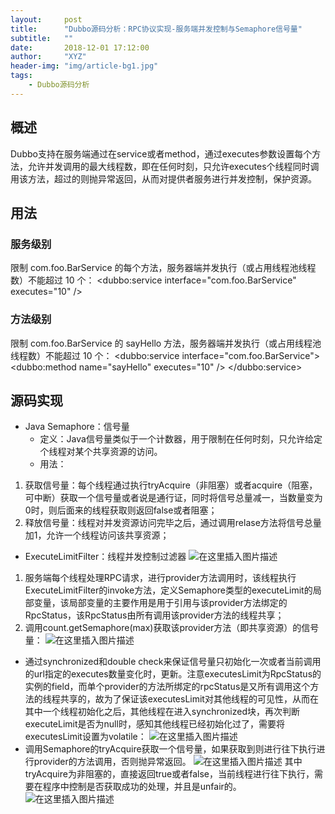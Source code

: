 ```yaml
---
layout:     post
title:      "Dubbo源码分析：RPC协议实现-服务端并发控制与Semaphore信号量"
subtitle:   ""
date:       2018-12-01 17:12:00
author:     "XYZ"
header-img: "img/article-bg1.jpg"
tags:
    - Dubbo源码分析
---
```

## 概述
Dubbo支持在服务端通过在service或者method，通过executes参数设置每个方法，允许并发调用的最大线程数，即在任何时刻，只允许executes个线程同时调用该方法，超过的则抛异常返回，从而对提供者服务进行并发控制，保护资源。
## 用法
### 服务级别
限制 com.foo.BarService 的每个方法，服务器端并发执行（或占用线程池线程数）不能超过 10 个：
&lt;dubbo:service interface="com.foo.BarService" executes="10" /&gt;
### 方法级别
限制 com.foo.BarService 的 sayHello 方法，服务器端并发执行（或占用线程池线程数）不能超过 10 个：
&lt;dubbo:service interface="com.foo.BarService">
    &lt;dubbo:method name="sayHello" executes="10" /&gt;
&lt;/dubbo:service&gt;
## 源码实现
* Java Semaphore：信号量
   * 定义：Java信号量类似于一个计数器，用于限制在任何时刻，只允许给定个线程对某个共享资源的访问。
   * 用法：
1. 获取信号量：每个线程通过执行tryAcquire（非阻塞）或者acquire（阻塞，可中断）获取一个信号量或者说是通行证，同时将信号总量减一，当数量变为0时，则后面来的线程获取则返回false或者阻塞；
2. 释放信号量：线程对并发资源访问完毕之后，通过调用relase方法将信号总量加1，允许一个线程访问该共享资源；
* ExecuteLimitFilter：线程并发控制过滤器
![在这里插入图片描述](https://img-blog.csdnimg.cn/20181202143206597.png?x-oss-process=image/watermark,type_ZmFuZ3poZW5naGVpdGk,shadow_10,text_aHR0cHM6Ly9ibG9nLmNzZG4ubmV0L3UwMTAwMTM1NzM=,size_16,color_FFFFFF,t_70)
1. 服务端每个线程处理RPC请求，进行provider方法调用时，该线程执行ExecuteLimitFilter的invoke方法，定义Semaphore类型的executeLimit的局部变量，该局部变量的主要作用是用于引用与该provider方法绑定的RpcStatus，该RpcStatus由所有调用该provider方法的线程共享；
2. 调用count.getSemaphore(max)获取该provider方法（即共享资源）的信号量：
![在这里插入图片描述](https://img-blog.csdnimg.cn/20181202143233116.png?x-oss-process=image/watermark,type_ZmFuZ3poZW5naGVpdGk,shadow_10,text_aHR0cHM6Ly9ibG9nLmNzZG4ubmV0L3UwMTAwMTM1NzM=,size_16,color_FFFFFF,t_70)
* 通过synchronized和double check来保证信号量只初始化一次或者当前调用的url指定的executes数量变化时，更新。注意executesLimit为RpcStatus的实例的field，而单个provider的方法所绑定的rpcStatus是又所有调用这个方法的线程共享的，故为了保证该executesLimit对其他线程的可见性，从而在其中一个线程初始化之后，其他线程在进入synchronized块，再次判断executeLimit是否为null时，感知其他线程已经初始化过了，需要将executesLimit设置为volatile：
![在这里插入图片描述](https://img-blog.csdnimg.cn/20181202143257971.png?x-oss-process=image/watermark,type_ZmFuZ3poZW5naGVpdGk,shadow_10,text_aHR0cHM6Ly9ibG9nLmNzZG4ubmV0L3UwMTAwMTM1NzM=,size_16,color_FFFFFF,t_70)
* 调用Semaphore的tryAcquire获取一个信号量，如果获取到则进行往下执行进行provider的方法调用，否则抛异常返回。
![在这里插入图片描述](https://img-blog.csdnimg.cn/20181202151032182.png)
其中tryAcquire为非阻塞的，直接返回true或者false，当前线程进行往下执行，需要在程序中控制是否获取成功的处理，并且是unfair的。
![在这里插入图片描述](https://img-blog.csdnimg.cn/20181202143331862.png?x-oss-process=image/watermark,type_ZmFuZ3poZW5naGVpdGk,shadow_10,text_aHR0cHM6Ly9ibG9nLmNzZG4ubmV0L3UwMTAwMTM1NzM=,size_16,color_FFFFFF,t_70)